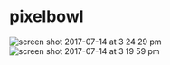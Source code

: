# pixelbowl
![screen shot 2017-07-14 at 3 24 29 pm](https://user-images.githubusercontent.com/19265196/28207798-9e77a8ec-68a8-11e7-8cad-ecd8be24d140.png)
![screen shot 2017-07-14 at 3 19 59 pm](https://user-images.githubusercontent.com/19265196/28207696-4017fae0-68a8-11e7-8129-c8a511473e70.png)
